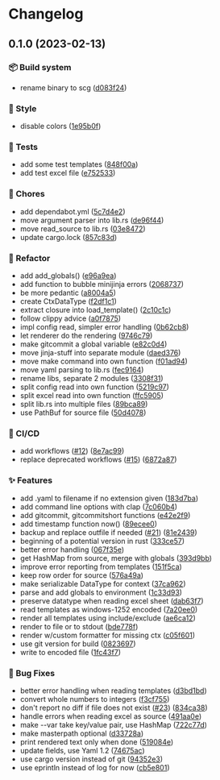 # Changelog

## 0.1.0 (2023-02-13)


### 📦 Build system

* rename binary to scg ([d083f24](https://github.com/einarsi/septic-config-generator/commit/d083f2416d8ce6ae57a2c68927c9b806e2bb7624))


### 💎 Style

* disable colors ([1e95b0f](https://github.com/einarsi/septic-config-generator/commit/1e95b0f525a12597d475875ee7c65c7f8b689a5f))


### 🧪 Tests

* add some test templates ([848f00a](https://github.com/einarsi/septic-config-generator/commit/848f00ace4b03722f76d2e7bcf9e682fa10b7318))
* add test excel file ([e752533](https://github.com/einarsi/septic-config-generator/commit/e7525339731420251a2f108db76e1ee23f4cf898))


### 🧹 Chores

* add dependabot.yml ([5c7d4e2](https://github.com/einarsi/septic-config-generator/commit/5c7d4e2a5d93f0084649f319b6e7f33e2edecfb5))
* move argument parser into lib.rs ([de96f44](https://github.com/einarsi/septic-config-generator/commit/de96f44a9641aa8656413733c8a0cde5fec60fa6))
* move read_source to lib.rs ([03e8472](https://github.com/einarsi/septic-config-generator/commit/03e8472588d989fea8715f67b1700c681ed28a83))
* update cargo.lock ([857c83d](https://github.com/einarsi/septic-config-generator/commit/857c83dfa093433aaf9a57a23892f04362748ae4))


### 🔨 Refactor

* add add_globals() ([e96a9ea](https://github.com/einarsi/septic-config-generator/commit/e96a9eae24b44b0932967cf48e10f251a98e574d))
* add function to bubble minijinja errors ([2068737](https://github.com/einarsi/septic-config-generator/commit/2068737e9966c86dfad06032423da94ab3e0e260))
* be more pedantic ([a8004a5](https://github.com/einarsi/septic-config-generator/commit/a8004a58e344deec1cf4707549bd6e6b277f930e))
* create CtxDataType ([f2df1c1](https://github.com/einarsi/septic-config-generator/commit/f2df1c19db9774becd1a2b5a49ec1f1bfd6b8e1f))
* extract closure into load_template() ([2c10c1c](https://github.com/einarsi/septic-config-generator/commit/2c10c1c5a2414a0802a41e433f7d09ba7b6540cf))
* follow clippy advice ([a0f7875](https://github.com/einarsi/septic-config-generator/commit/a0f78752263981be5cc29fbe6a6be0e3d2be5eb0))
* impl config read, simpler error handling ([0b62cb8](https://github.com/einarsi/septic-config-generator/commit/0b62cb8082523aac3c1bca20d2025f04dada2f11))
* let renderer do the rendering ([9746c79](https://github.com/einarsi/septic-config-generator/commit/9746c79a868a7809ab60c775cd1bc82e8909b2bd))
* make gitcommit a global variable ([e82c0d4](https://github.com/einarsi/septic-config-generator/commit/e82c0d4fd54ef10918dd80b49a3880a039571d23))
* move jinja-stuff into separate module ([daed376](https://github.com/einarsi/septic-config-generator/commit/daed3767d8aab791fe50a9963642f58d6f4fd485))
* move make command into own function ([f01ad94](https://github.com/einarsi/septic-config-generator/commit/f01ad940c4d87dd3a0a34883bc123ca0fbf6fec2))
* move yaml parsing to lib.rs ([fec9164](https://github.com/einarsi/septic-config-generator/commit/fec9164b70964fbea86b54dc9271efd6d214d73f))
* rename libs, separate 2 modules ([3308f31](https://github.com/einarsi/septic-config-generator/commit/3308f31ddc2ed385f6a2a59be31144394da4ecac))
* split config read into own function ([5219c97](https://github.com/einarsi/septic-config-generator/commit/5219c975c6d0886c05d1c2d69cf5fefca724d6ee))
* split excel read into own function ([ffc5905](https://github.com/einarsi/septic-config-generator/commit/ffc59050e906b3e1c4b38fa421dce778a0ddf59d))
* split lib.rs into multiple files ([89bca89](https://github.com/einarsi/septic-config-generator/commit/89bca898a775e6cd9ec8a404f28ba1d6660ddc77))
* use PathBuf for source file ([50d4078](https://github.com/einarsi/septic-config-generator/commit/50d4078532544dd6fd4750210e278efb5b656c83))


### 👷 CI/CD

* add workflows ([#12](https://github.com/einarsi/septic-config-generator/issues/12)) ([8e7ac99](https://github.com/einarsi/septic-config-generator/commit/8e7ac9940cbaa39a4fd232ec8c4dab96ab1bfe32))
* replace deprecated workflows ([#15](https://github.com/einarsi/septic-config-generator/issues/15)) ([6872a87](https://github.com/einarsi/septic-config-generator/commit/6872a8750bf1de6b43d5f8dc43dcc5cfad5c02c1))


### ✨ Features

* add .yaml to filename if no extension given ([183d7ba](https://github.com/einarsi/septic-config-generator/commit/183d7baf53555460ae9f5b593ed3291f2573d701))
* add command line options with clap ([7c060b4](https://github.com/einarsi/septic-config-generator/commit/7c060b47e7ff38b3ede023c5ece17bf04bcc8be2))
* add gitcommit, gitcommitshort functions ([e42e2f9](https://github.com/einarsi/septic-config-generator/commit/e42e2f9e912ef35b85d00770eab0bf52b06eea79))
* add timestamp function now() ([89ecee0](https://github.com/einarsi/septic-config-generator/commit/89ecee0f6e4995dff261c79afcd2a47524bac306))
* backup and replace outfile if needed ([#21](https://github.com/einarsi/septic-config-generator/issues/21)) ([81e2439](https://github.com/einarsi/septic-config-generator/commit/81e243910f7e2f64b53fe21fa05e48d7b82a088c))
* beginning of a potential version in rust ([333ce57](https://github.com/einarsi/septic-config-generator/commit/333ce57957714902e710df21f59fa4c3d7340fba))
* better error handling ([067f35e](https://github.com/einarsi/septic-config-generator/commit/067f35e8028f938a67f30c134e3c5d9864094bfd))
* get HashMap from source, merge with globals ([393d9bb](https://github.com/einarsi/septic-config-generator/commit/393d9bbe013b8a801a50eac212be1e0ff1c5a540))
* improve error reporting from templates ([151f5ca](https://github.com/einarsi/septic-config-generator/commit/151f5cac5e98ecaea20ab0b1c87da1357484008b))
* keep row order for source ([576a49a](https://github.com/einarsi/septic-config-generator/commit/576a49a96b670834db857db44088256584929fca))
* make serializable DataType for context ([37ca962](https://github.com/einarsi/septic-config-generator/commit/37ca962a7650a980e8a54b147285c8c927025629))
* parse and add globals to environment ([1c33d93](https://github.com/einarsi/septic-config-generator/commit/1c33d9319a1e6d12cb56a6f1e5192719d305a231))
* preserve datatype when reading excel sheet ([dab63f7](https://github.com/einarsi/septic-config-generator/commit/dab63f71949207df5a89bf0f5471cb1648d879c7))
* read templates as windows-1252 encoded ([7a20ee0](https://github.com/einarsi/septic-config-generator/commit/7a20ee0345d911674eb187b9955feca27e00caca))
* render all templates using include/exclude ([ae6ca12](https://github.com/einarsi/septic-config-generator/commit/ae6ca12938bed97e2b99f4f58ef7285f8f2d7a5d))
* render to file or to stdout ([bde778f](https://github.com/einarsi/septic-config-generator/commit/bde778f64d2aa26634f24107e9df6269dc7a5912))
* render w/custom formatter for missing ctx ([c05f601](https://github.com/einarsi/septic-config-generator/commit/c05f60153f763c8adadb58aa85cc7772a1eb6b05))
* use git version for build ([0823697](https://github.com/einarsi/septic-config-generator/commit/082369708ceaf2375371b758298d3eba02020521))
* write to encoded file ([1fc43f7](https://github.com/einarsi/septic-config-generator/commit/1fc43f7cc12533e022707b1cbac21f59ffd66c13))


### 🐛 Bug Fixes

* better error handling when reading templates ([d3bd1bd](https://github.com/einarsi/septic-config-generator/commit/d3bd1bd83349e789dea28f3f93ff2043f440f5a0))
* convert whole numbers to integers ([f3cf755](https://github.com/einarsi/septic-config-generator/commit/f3cf75565617e08b4155f60b5580e2bf0313ee1f))
* don't report no diff if file does not exist ([#23](https://github.com/einarsi/septic-config-generator/issues/23)) ([834ca38](https://github.com/einarsi/septic-config-generator/commit/834ca382b0928953686ad05a694f5642d202b91a))
* handle errors when reading excel as source ([491aa0e](https://github.com/einarsi/septic-config-generator/commit/491aa0ef8b16f60df882279d839eebaa8a55989f))
* make --var take key/value pair, use HashMap ([722c77d](https://github.com/einarsi/septic-config-generator/commit/722c77ddffbd7b1847348960e4b559a3797074e0))
* make masterpath optional ([d33728a](https://github.com/einarsi/septic-config-generator/commit/d33728a6f639c102b6e0d0a365f65e0386839d39))
* print rendered text only when done ([519084e](https://github.com/einarsi/septic-config-generator/commit/519084ee81a0e716156ac883759b1e4cab6fbc99))
* update fields, use Yaml 1.2 ([74675ac](https://github.com/einarsi/septic-config-generator/commit/74675acfcdb6acbef07545ab27df369a946b6733))
* use cargo version instead of git ([94352e3](https://github.com/einarsi/septic-config-generator/commit/94352e3ea0fcba94c8bd1403fac0585d6b75718a))
* use eprintln instead of log for now ([cb5e801](https://github.com/einarsi/septic-config-generator/commit/cb5e801ca3d8bdf7bb8d5800cb216b0c299ba5ac))
